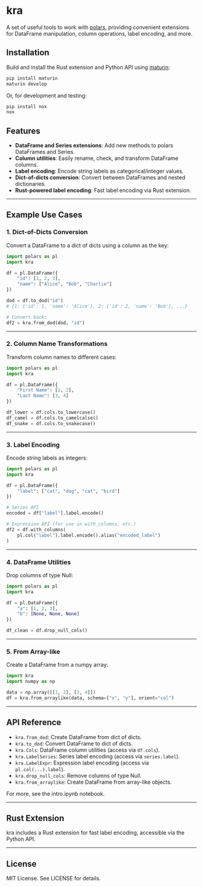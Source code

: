 # kra

A set of useful tools to work with [polars](https://pola-rs.github.io/polars/), providing convenient extensions for DataFrame manipulation, column operations, label encoding, and more.

## Installation

Build and install the Rust extension and Python API using [maturin](https://github.com/PyO3/maturin):

```sh
pip install maturin
maturin develop
```

Or, for development and testing:

```sh
pip install nox
nox
```

## Features

- **DataFrame and Series extensions**: Add new methods to polars DataFrames and Series.
- **Column utilities**: Easily rename, check, and transform DataFrame columns.
- **Label encoding**: Encode string labels as categorical/integer values.
- **Dict-of-dicts conversion**: Convert between DataFrames and nested dictionaries.
- **Rust-powered label encoding**: Fast label encoding via Rust extension.

---

## Example Use Cases

### 1. Dict-of-Dicts Conversion

Convert a DataFrame to a dict of dicts using a column as the key:

```python
import polars as pl
import kra

df = pl.DataFrame({
    "id": [1, 2, 3],
    "name": ["Alice", "Bob", "Charlie"]
})

dod = df.to_dod("id")
# {1: {'id': 1, 'name': 'Alice'}, 2: {'id': 2, 'name': 'Bob'}, ...}

# Convert back:
df2 = kra.from_dod(dod, "id")
```

---

### 2. Column Name Transformations

Transform column names to different cases:

```python
import polars as pl
import kra

df = pl.DataFrame({
    "First Name": [1, 2],
    "Last Name": [3, 4]
})

df_lower = df.cols.to_lowercase()
df_camel = df.cols.to_camelcalse()
df_snake = df.cols.to_snakecase()
```

---

### 3. Label Encoding

Encode string labels as integers:

```python
import polars as pl
import kra

df = pl.DataFrame({
    "label": ["cat", "dog", "cat", "bird"]
})

# Series API
encoded = df["label"].label.encode()

# Expression API (for use in with_columns, etc.)
df2 = df.with_columns(
    pl.col("label").label.encode().alias("encoded_label")
)
```

---

### 4. DataFrame Utilities

Drop columns of type Null:

```python
import polars as pl
import kra

df = pl.DataFrame({
    "a": [1, 2, 3],
    "b": [None, None, None]
})

df_clean = df.drop_null_cols()
```

---

### 5. From Array-like

Create a DataFrame from a numpy array:

```python
import kra
import numpy as np

data = np.array([[1, 2], [3, 4]])
df = kra.from_arraylike(data, schema=["x", "y"], orient="col")
```

---

## API Reference

- `kra.from_dod`: Create DataFrame from dict of dicts.
- `kra.to_dod`: Convert DataFrame to dict of dicts.
- `kra.Cols`: DataFrame column utilities (access via `df.cols`).
- `kra.LabelSeries`: Series label encoding (access via `series.label`).
- `kra.LabelExpr`: Expression label encoding (access via `pl.col(...).label`).
- `kra.drop_null_cols`: Remove columns of type Null.
- `kra.from_arraylike`: Create DataFrame from array-like objects.

For more, see the intro.ipynb notebook.

---

## Rust Extension

kra includes a Rust extension for fast label encoding, accessible via the Python API.

---

## License

MIT License. See LICENSE for details.